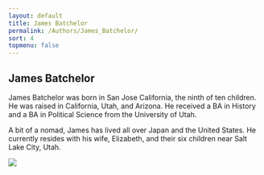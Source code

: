 ```yaml
---
layout: default
title: James Batchelor
permalink: /Authors/James_Batchelor/
sort: 4
topmenu: false
---
```


## James Batchelor

James Batchelor was born in San Jose California, the ninth of ten children. He was raised in California, Utah, and Arizona. He received a BA in History and a BA in Political Science from the University of Utah.

A bit of a nomad, James has lived all over Japan and the United States. He currently resides with his wife, Elizabeth, and their six children near Salt Lake City, Utah.

<img src="{{site.baseurl}}/images/james_batchelor.jpg" class="img-fluid">

